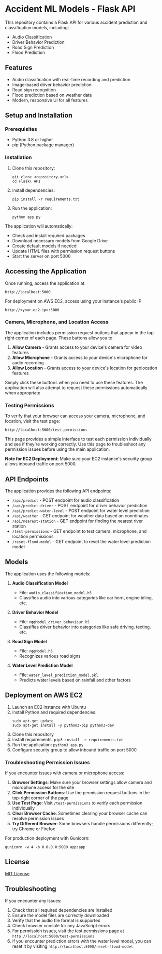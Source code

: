 # Accident ML Models - Flask API

This repository contains a Flask API for various accident prediction and classification models, including:

- Audio Classification
- Driver Behavior Prediction
- Road Sign Prediction
- Flood Prediction

## Features

- Audio classification with real-time recording and prediction
- Image-based driver behavior prediction
- Road sign recognition
- Flood prediction based on weather data
- Modern, responsive UI for all features

## Setup and Installation

### Prerequisites

- Python 3.8 or higher
- pip (Python package manager)

### Installation

1. Clone this repository:
   ```
   git clone <repository-url>
   cd Flask\ API
   ```

2. Install dependencies:
   ```
   pip install -r requirements.txt
   ```

3. Run the application:
   ```
   python app.py
   ```

The application will automatically:
- Check and install required packages
- Download necessary models from Google Drive
- Create default models if needed
- Update HTML files with permission request buttons
- Start the server on port 5000

## Accessing the Application

Once running, access the application at:
```
http://localhost:5000
```

For deployment on AWS EC2, access using your instance's public IP:
```
http://<your-ec2-ip>:5000
```

### Camera, Microphone, and Location Access

The application includes permission request buttons that appear in the top-right corner of each page. These buttons allow you to:

1. **Allow Camera** - Grants access to your device's camera for video features
2. **Allow Microphone** - Grants access to your device's microphone for audio recording
3. **Allow Location** - Grants access to your device's location for geolocation features

Simply click these buttons when you need to use these features. The application will also attempt to request these permissions automatically when appropriate.

### Testing Permissions

To verify that your browser can access your camera, microphone, and location, visit the test page:
```
http://localhost:5000/test-permissions
```

This page provides a simple interface to test each permission individually and see if they're working correctly. Use this page to troubleshoot any permission issues before using the main application.

**Note for EC2 Deployment:** Make sure your EC2 instance's security group allows inbound traffic on port 5000.

## API Endpoints

The application provides the following API endpoints:

- `/api/predict` - POST endpoint for audio classification
- `/api/predict-driver` - POST endpoint for driver behavior prediction
- `/api/predict-water-level` - POST endpoint for water level prediction
- `/api/weather` - GET endpoint for weather data based on coordinates
- `/api/nearest-station` - GET endpoint for finding the nearest river station
- `/test-permissions` - GET endpoint to test camera, microphone, and location permissions
- `/reset-flood-model` - GET endpoint to reset the water level prediction model

## Models

The application uses the following models:

1. **Audio Classification Model**
   - File: `audio_classification_model.h5`
   - Classifies audio into various categories like car horn, engine idling, etc.

2. **Driver Behavior Model**
   - File: `vggModel_driver_behaviour.h5`
   - Classifies driver behavior into categories like safe driving, texting, etc.

3. **Road Sign Model**
   - File: `vggModel.h5`
   - Recognizes various road signs

4. **Water Level Prediction Model**
   - File: `water_level_prediction_model.pkl`
   - Predicts water levels based on rainfall and other factors

## Deployment on AWS EC2

1. Launch an EC2 instance with Ubuntu
2. Install Python and required dependencies:
   ```
   sudo apt-get update
   sudo apt-get install -y python3-pip python3-dev
   ```
3. Clone this repository
4. Install requirements: `pip3 install -r requirements.txt`
5. Run the application: `python3 app.py`
6. Configure security group to allow inbound traffic on port 5000

### Troubleshooting Permission Issues

If you encounter issues with camera or microphone access:

1. **Browser Settings**: Make sure your browser settings allow camera and microphone access for the site
2. **Click Permission Buttons**: Use the permission request buttons in the top-right corner of the page
3. **Use Test Page**: Visit `/test-permissions` to verify each permission individually
4. **Clear Browser Cache**: Sometimes clearing your browser cache can resolve permission issues
5. **Try Different Browser**: Some browsers handle permissions differently; try Chrome or Firefox

For production deployment with Gunicorn:
```
gunicorn -w 4 -b 0.0.0.0:5000 app:app
```

## License

[MIT License](LICENSE)

## Troubleshooting

If you encounter any issues:

1. Check that all required dependencies are installed
2. Ensure the model files are correctly downloaded
3. Verify that the audio file format is supported
4. Check browser console for any JavaScript errors
5. For permission issues, visit the test permissions page at `http://localhost:5000/test-permissions`
6. If you encounter prediction errors with the water level model, you can reset it by visiting `http://localhost:5000/reset-flood-model`
